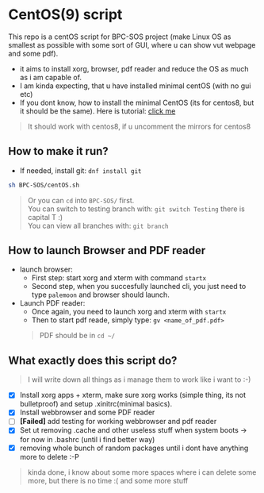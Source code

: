 # CentOS(9) script
This repo is a centOS script for BPC-SOS project (make Linux OS as smallest as possible with some sort of GUI, where u can show vut webpage and some pdf).
+ it aims to install xorg, browser, pdf reader and reduce the OS as much as i am capable of.
+ I am kinda expecting, that u have installed minimal centOS (with no gui etc)
+ If you dont know, how to install the minimal CentOS (its for centos8, but it should be the same). Here is tutorial: [click me](Install_Centos.md )
> It should work with centos8, if u uncomment the mirrors for centos8 <br>
## How to make it run?
+ If needed, install git: ``dnf install git``
```bash
sh BPC-SOS/centOS.sh 
```
> Or you can ``cd`` into ``BPC-SOS/`` first. </br>
> You can switch to testing branch with: ``git switch Testing`` there is capital T :) </br>
> You can view all branches with: ``git branch`` </br>
## How to launch Browser and PDF reader
+ launch browser:
	* First step: start xorg and xterm with command ``startx``
	* Second step, when you succesfully launched cli, you just need to type ``palemoon`` and browser should launch.
+ Launch PDF reader:
	* Once again, you need to launch xorg and xterm with ``startx``
	* Then to start pdf reade, simply type: ``gv <name_of_pdf.pdf>``
	> PDF should be in ``cd ~/`` 

## What exactly does this script do?
> I will write down all things as i manage them to work like i want to :-)
- [x] Install xorg apps + xterm, make sure xorg works (simple thing, its not bulletproof) and setup .xinitrc(minimal basics).
- [x] Install webbrowser and some PDF reader 
- [ ] **[Failed]** add testing for working webbrowser and pdf reader
- [x] Set ut removing .cache and other useless stuff when system boots -> for now in .bashrc (until i find better way)
- [X] removing whole bunch of random packages until i dont have anything more to delete :-P
> kinda done, i know about some more spaces where i can delete some more, but there is no time :(
> and some more stuff
